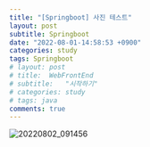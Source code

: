 ```yaml
---
title: "[Springboot] 사진 테스트"
layout: post
subtitle: Springboot
date: "2022-08-01-14:58:53 +0900"
categories: study
tags: Springboot
# layout: post
# title:  WebFrontEnd
# subtitle:   "시작하기"
# categories: study
# tags: java
comments: true
---
```



![20220802_091456](/assets/20220802_091456_rzfvikp0x.jpg)
